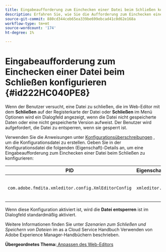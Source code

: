 ```yaml
---
title: Eingabeaufforderung zum Einchecken einer Datei beim Schließen konfigurieren
description: Erfahren Sie, wie Sie die Aufforderung zum Einchecken einer Datei beim Schließen konfigurieren
source-git-commit: 880cd344ceb65ea339be699ebcad41c0d62e168a
workflow-type: tm+mt
source-wordcount: '174'
ht-degree: 1%

---
```


# Eingabeaufforderung zum Einchecken einer Datei beim Schließen konfigurieren {#id222HC040PE8}

Wenn der Benutzer versucht, eine Datei zu schließen, die im Web-Editor mit dem **Schließen** auf der Registerkarte der Datei oder **Schließen** im Menü Optionen wird ein Dialogfeld angezeigt, wenn die Datei nicht gespeicherte Daten oder eine nicht gespeicherte Version aufweist. Der Benutzer wird aufgefordert, die Datei zu entsperren, wenn sie gesperrt ist.

Verwenden Sie die Anweisungen unter [Konfigurationsüberschreibungen](download-install-additional-config-override.md#) , um die Konfigurationsdatei zu erstellen. Geben Sie in der Konfigurationsdatei die folgenden \(Eigenschaft\)-Details an, um eine Eingabeaufforderung zum Einchecken einer Datei beim Schließen zu konfigurieren:

| PID | Eigenschaftenschlüssel | Eigenschaftswert |
|---|------------|--------------|
| `com.adobe.fmdita.xmleditor.config.XmlEditorConfig` | `xmleditor.checkin` | Boolesch \( true/false\).<br> **Standardwert**: false |

Wenn diese Konfiguration aktiviert ist, wird die **Datei entsperren** ist im Dialogfeld standardmäßig aktiviert.

Weitere Informationen finden Sie unter *Szenarien zum Schließen und Speichern von Dateien* im as a Cloud Service Handbuch Verwenden von Adobe Experience Manager-Handbüchern beschrieben.

**Übergeordnetes Thema:**[ Anpassen des Web-Editors](conf-web-editor.md)
